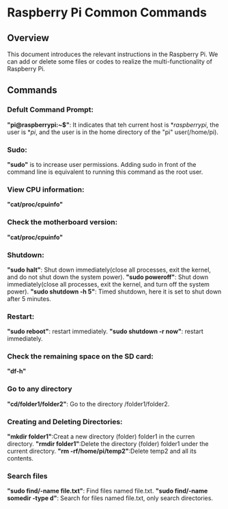 # Raspberry Pi Common Commands
## Overview
This document introduces the relevant instructions in the Raspberry Pi. We can add or delete some files or codes to realize the multi-functionality of Raspberry Pi.
## Commands
### Defult Command Prompt:
**"pi@raspberrypi:~$"**: It indicates that teh current host is **raspberrypi*, the user is **pi*, and the user is in the home directory of the "pi" user(/home/pi).
### Sudo:
**"sudo"** is to increase user permissions. Adding sudo in front of the command line is equivalent to running this command as the root user.
### View CPU information:
**"cat/proc/cpuinfo"**
### Check the motherboard version:
**"cat/proc/cpuinfo"**
### Shutdown:
**"sudo halt"**: Shut down immediately(close all processes, exit the kernel, and do not shut down the system power).
**"sudo poweroff"**: Shut down immediately(close all processes, exit the kernel, and turn off the system power).
**"sudo shutdown -h 5"**: Timed shutdown, here it is set to shut down after 5 minutes.
### Restart:
**"sudo reboot"**: restart immediately.
**"sudo shutdown -r now"**: restart immediately.
### Check the remaining space on the SD card:
**"df-h"**
### Go to any directory
**"cd/folder1/folder2"**: Go to the directory /folder1/folder2.
### Creating and Deleting Directories:
**"mkdir folder1"**:Creat a new directory (folder) folder1 in the curren directory.
**"rmdir folder1"**:Delete the directory (folder) folder1 under the current directory.
**"rm -rf/home/pi/temp2"**:Delete temp2 and all its contents.
### Search files 
**"sudo find/-name file.txt"**: Find files named file.txt.
**"sudo find/-name somedir -type d"**: Search for files named file.txt, only search directories.

